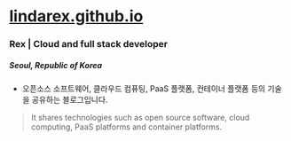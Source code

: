 # [lindarex.github.io](https://lindarex.github.io/)

### Rex | Cloud and full stack developer
##### Seoul, Republic of Korea

- 오픈소스 소프트웨어, 클라우드 컴퓨팅, PaaS 플랫폼, 컨테이너 플랫폼 등의 기술을 공유하는 블로그입니다.

> It shares technologies such as open source software, cloud computing, PaaS platforms and container platforms.
